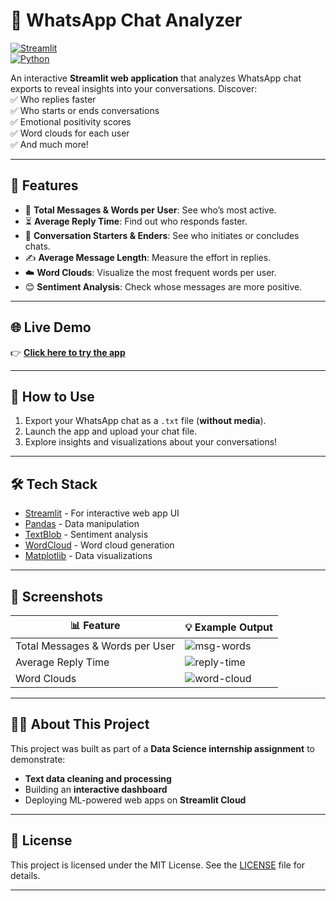 # 💬 WhatsApp Chat Analyzer

[![Streamlit](https://img.shields.io/badge/Built%20With-Streamlit-FF4B4B?logo=streamlit&logoColor=white)](https://streamlit.io/)  
[![Python](https://img.shields.io/badge/Language-Python-blue?logo=python&logoColor=white)](https://www.python.org/)  

An interactive **Streamlit web application** that analyzes WhatsApp chat exports to reveal insights into your conversations. Discover:  
✅ Who replies faster  
✅ Who starts or ends conversations  
✅ Emotional positivity scores  
✅ Word clouds for each user  
✅ And much more!  

---

## 🚀 Features
- 📨 **Total Messages & Words per User**: See who’s most active.  
- ⏳ **Average Reply Time**: Find out who responds faster.  
- 💬 **Conversation Starters & Enders**: See who initiates or concludes chats.  
- ✍️ **Average Message Length**: Measure the effort in replies.  
- ☁️ **Word Clouds**: Visualize the most frequent words per user.  
- 😊 **Sentiment Analysis**: Check whose messages are more positive.  

---

## 🌐 Live Demo
👉 [**Click here to try the app**](https://your-streamlit-app-link)

---

## 📂 How to Use
1. Export your WhatsApp chat as a `.txt` file (**without media**).  
2. Launch the app and upload your chat file.  
3. Explore insights and visualizations about your conversations!  

---

## 🛠 Tech Stack
- [Streamlit](https://streamlit.io) - For interactive web app UI  
- [Pandas](https://pandas.pydata.org/) - Data manipulation  
- [TextBlob](https://textblob.readthedocs.io/) - Sentiment analysis  
- [WordCloud](https://github.com/amueller/word_cloud) - Word cloud generation  
- [Matplotlib](https://matplotlib.org/) - Data visualizations  

---

## 📸 Screenshots

| 📊 Feature                         | 💡 Example Output                      |
|-------------------------------------|-----------------------------------------|
| Total Messages & Words per User    | ![msg-words](screenshots/messages.png) |
| Average Reply Time                 | ![reply-time](screenshots/reply.png)   |
| Word Clouds                        | ![word-cloud](screenshots/cloud.png)   |

---

## 👨‍💻 About This Project
This project was built as part of a **Data Science internship assignment** to demonstrate:  
- **Text data cleaning and processing**  
- Building an **interactive dashboard**  
- Deploying ML-powered web apps on **Streamlit Cloud**  

---

## 📄 License
This project is licensed under the MIT License. See the [LICENSE](LICENSE) file for details.  

---

